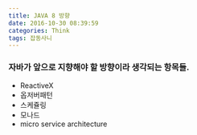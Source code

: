 ```yaml
---
title: JAVA 8 방향
date: 2016-10-30 08:39:59
categories: Think
tags: 잡동사니
---
```


### 자바가 앞으로 지향해야 할 방향이라 생각되는 항목들.
- ReactiveX
- 옵저버패턴
- 스케쥴링
- 모나드
- micro service architecture
